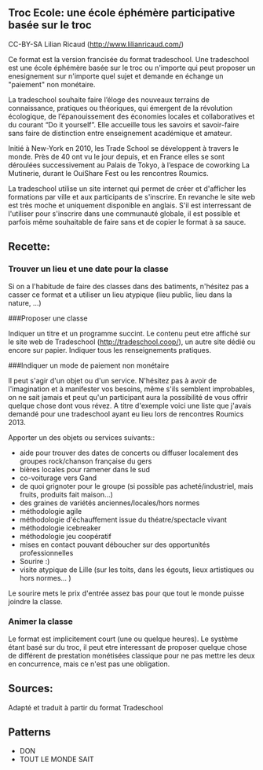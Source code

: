 ## Troc Ecole: une école éphémère participative basée sur le troc

CC-BY-SA Lilian Ricaud (http://www.lilianricaud.com/)

Ce format est la version francisée du format tradeschool. Une tradeschool est une école éphémère basée sur le troc ou n'importe qui peut proposer un enesignement sur n'importe quel sujet et demande en échange un "paiement" non monétaire.

La tradeschool souhaite faire l’éloge des nouveaux terrains de connaissance, pratiques ou théoriques, qui émergent de la révolution écologique, de l’épanouissement des économies locales et collaboratives et du courant “Do it yourself”. Elle accueille tous les savoirs et savoir-faire sans faire de distinction entre enseignement académique et amateur.

Initié à New-York en 2010, les Trade School se développent à travers le monde. Près de 40 ont vu le jour depuis, et en France elles se sont déroulées successivement au Palais de Tokyo, à l’espace de coworking La Mutinerie, durant le OuiShare Fest ou les rencontres Roumics.

La tradeschool utilise un site internet qui permet de créer et d'afficher les formations par ville et aux participants de s'inscrire. En revanche le site web est très moche et uniquement disponible en anglais. S'il est interressant de l'utiliser pour s'inscrire dans une communauté globale, il est possible et parfois même souhaitable de faire sans et de copier le format à sa sauce.

## Recette:

### Trouver un lieu et une date pour la classe

Si on a l'habitude de faire des classes dans des batiments, n'hésitez pas a casser ce format et a utiliser un lieu atypique (lieu public, lieu dans la nature, ...)

###Proposer une classe

Indiquer un titre et un programme succint. Le contenu peut etre affiché sur le site web de Tradeschool (http://tradeschool.coop/), un autre site dédié ou encore sur papier. Indiquer tous les renseignements pratiques.

###Indiquer un mode de paiement non monétaire

Il peut s'agir d'un objet ou d'un service. N'hésitez pas à avoir de l'imagination et à manifester vos besoins, même s'ils semblent improbables, on ne sait jamais et peut qu'un participant aura la possibilité de vous offrir quelque chose dont vous révez. A titre d'exemple voici une liste que j'avais demandé pour une tradeschool ayant eu lieu lors de rencontres Roumics 2013.

Apporter un des objets ou services suivants::
* aide pour trouver des dates de concerts ou diffuser localement des groupes rock/chanson française du gers
* bières locales pour ramener dans le sud
* co-voiturage vers Gand
* de quoi grignoter pour le groupe (si possible pas acheté/industriel, mais fruits, produits fait maison...)
* des graines de variétés anciennes/locales/hors normes
* méthodologie agile
* méthodologie d'échauffement issue du théatre/spectacle vivant
* méthodologie icebreaker
* méthodologie jeu coopératif
* mises en contact pouvant déboucher sur des opportunités professionnelles
* Sourire :)
* visite atypique de Lille (sur les toits, dans les égouts, lieux artistiques ou hors normes... )

Le sourire mets le prix d'entrée assez bas pour que tout le monde puisse joindre la classe.

### Animer la classe

Le format est implicitement court (une ou quelque heures). Le système étant basé sur du troc, il peut etre interessant de proposer quelque chose de différent de prestation monétisées classique pour ne pas mettre les deux en concurrence, mais ce n'est pas une obligation.

## Sources:
Adapté et traduit à partir du format Tradeschool

## Patterns

* DON
* TOUT LE MONDE SAIT

